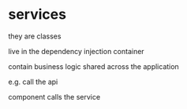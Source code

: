 # services

they are classes

live in the dependency injection container

contain business logic shared across the application

e.g. call the api

component calls the service
